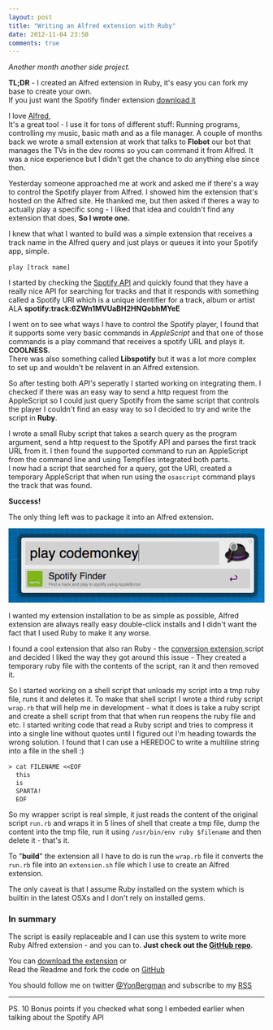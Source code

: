 ```yaml
---
layout: post
title: "Writing an Alfred extension with Ruby"
date: 2012-11-04 23:50
comments: true
---
```


*Another month another side project.*

**TL;DR** - I created an Alfred extension in Ruby, it's easy you can fork my base to create your own.  
If you just want the Spotify finder extension [download it](https://github.com/yonbergman/alfred_spotify_finder/raw/master/Spotify%20Finder.alfredextension)

<!--more-->

I love [Alfred](http://www.alfredapp.com/),  
It's a great tool - I use it for tons of different stuff: Running programs, controlling my music, basic math and as a file manager.
A couple of months back we wrote a small extension at work that talks to **Flobot** our bot that manages the TVs in the dev rooms so you can command it from Alfred. It was a nice experience but I didn't get the chance to do anything else since then.

Yesterday someone approached me at work and asked me if there's a way to control the Spotify player from Alfred. I showed him the extension that's hosted on the Alfred site. He thanked me, but then asked if theres a way to actually play a specific song - I liked that idea and couldn't find any extension that does, **So I wrote one.**

I knew that what I wanted to build was a simple extension that receives a track name in the Alfred query and just plays or queues it into your Spotify app, simple.

` play [track name] `

I started by checking the [Spotify API](https://developer.spotify.com/technologies/web-api/) and quickly found that they have a really nice API for searching for tracks and that it responds with something called a Spotify URI which is a unique identifier for a track, album or artist ALA **spotify:track:6ZWn1MVUaBH2HNQobhMYeE**

I went on to see what ways I have to control the Spotify player, I found that it supports some very basic commands in *AppleScript* and that one of those commands is a play command that receives a spotify URL and plays it.  
**COOLNESS.**  
There was also something called **Libspotify** but it was a lot more complex to set up and wouldn't be relavent in an Alfred extension.

So after testing both *API's* seperatly I started working on integrating them. I checked if there was an easy way to send a http request from the AppleScript so I could just query Spotify from the same script that controls the player I couldn't find an easy way to so I decided to try and write the script in **Ruby**.

I wrote a small Ruby script that takes a search query as the program argument, send a http request to the Spotify API and parses the first track URL from it. I then found the supported command to run an AppleScript from the command line and using Tempfiles integrated both parts.  
I now had a script that searched for a query, got the URI, created a temporary AppleScript that when run using the `osascript` command plays the track that was found.

**Success!**

The only thing left was to package it into an Alfred extension.

![](/images/posts/alfred-ruby/extension.png)

I wanted my extension installation to be as simple as possible, Alfred extension are always really easy double-click installs and I didn't want the fact that I used Ruby to make it any worse.

I found a cool extension that also ran Ruby - the [conversion extension ](http://texasexpat.net/2011/10/convert-for-alfred) script and decided I liked the way they got around this issue - They created a temporary ruby file with the contents of the script, ran it and then removed it.

So I started working on a shell script that unloads my script into a tmp ruby file, runs it and deletes it.
To make that shell script I wrote a third ruby script `wrap.rb` that will help me in development - what it does is take a ruby script and create a shell script from that that when run reopens the ruby file and etc.
I started writing code that read a Ruby script and tries to compress it into a single line without quotes until I figured out I'm heading towards the wrong solution.
I found that I can use a HEREDOC to write a multiline string into a file in the shell :)

```
> cat FILENAME <<EOF
  this  
  is
  SPARTA!  
  EOF  
```

So my wrapper script is real simple, it just reads the content of the original script `run.rb` and wraps it in 5 lines of shell that create a tmp file, dump the content into the tmp file, run it using `/usr/bin/env ruby $filename` and then delete it - that's it.

To "**build**" the extension all I have to do is run the `wrap.rb` file it converts the `run.rb` file into an `extension.sh` file which I use to create an Alfred extension.

The only caveat is that I assume Ruby installed on the system which is builtin in the latest OSXs and I don't rely on installed gems.

### In summary

The script is easily replaceable and I can use this system to write more Ruby Alfred extension - and you can to. **Just check out the [GitHub repo](https://github.com/yonbergman/alfred_spotify_finder)**.


You can [download the extension](https://github.com/yonbergman/alfred_spotify_finder/raw/master/Spotify%20Finder.alfredextension) or  
Read the Readme and fork the code on [GitHub](https://github.com/yonbergman/alfred_spotify_finder)


You should follow me on twitter [@YonBergman](http://twitter.com/yonbergman) and subscribe to my [RSS](http://feeds.feedburner.com/Yon-line)

---
PS.
10 Bonus points if you checked what song I embeded earlier when talking about the Spotify API
